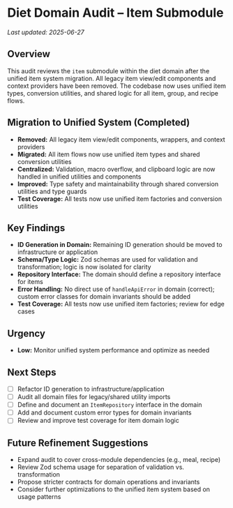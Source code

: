 # Diet Domain Audit – Item Submodule

_Last updated: 2025-06-27_

## Overview
This audit reviews the `item` submodule within the diet domain after the unified item system migration. All legacy item view/edit components and context providers have been removed. The codebase now uses unified item types, conversion utilities, and shared logic for all item, group, and recipe flows.

## Migration to Unified System (Completed)
- **Removed:** All legacy item view/edit components, wrappers, and context providers
- **Migrated:** All item flows now use unified item types and shared conversion utilities
- **Centralized:** Validation, macro overflow, and clipboard logic are now handled in unified utilities and components
- **Improved:** Type safety and maintainability through shared conversion utilities and type guards
- **Test Coverage:** All tests now use unified item factories and conversion utilities

## Key Findings
- **ID Generation in Domain:** Remaining ID generation should be moved to infrastructure or application
- **Schema/Type Logic:** Zod schemas are used for validation and transformation; logic is now isolated for clarity
- **Repository Interface:** The domain should define a repository interface for items
- **Error Handling:** No direct use of `handleApiError` in domain (correct); custom error classes for domain invariants should be added
- **Test Coverage:** All tests now use unified item factories; review for edge cases

## Urgency
- **Low:** Monitor unified system performance and optimize as needed

## Next Steps
- [ ] Refactor ID generation to infrastructure/application
- [ ] Audit all domain files for legacy/shared utility imports
- [ ] Define and document an `ItemRepository` interface in the domain
- [ ] Add and document custom error types for domain invariants
- [ ] Review and improve test coverage for item domain logic

## Future Refinement Suggestions
- Expand audit to cover cross-module dependencies (e.g., meal, recipe)
- Review Zod schema usage for separation of validation vs. transformation
- Propose stricter contracts for domain operations and invariants
- Consider further optimizations to the unified item system based on usage patterns
